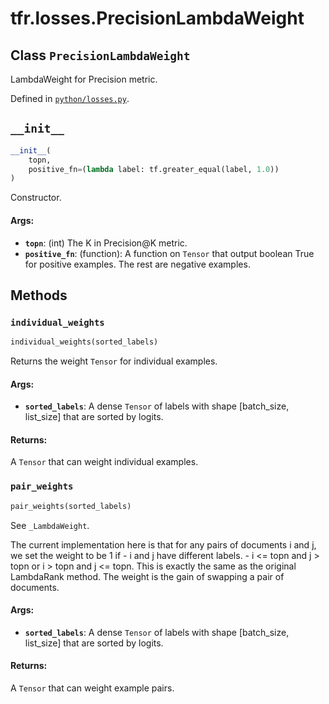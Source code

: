 <div itemscope itemtype="http://developers.google.com/ReferenceObject">
<meta itemprop="name" content="tfr.losses.PrecisionLambdaWeight" />
<meta itemprop="path" content="Stable" />
<meta itemprop="property" content="__init__"/>
<meta itemprop="property" content="individual_weights"/>
<meta itemprop="property" content="pair_weights"/>
</div>

# tfr.losses.PrecisionLambdaWeight

## Class `PrecisionLambdaWeight`

LambdaWeight for Precision metric.

Defined in
[`python/losses.py`](https://github.com/tensorflow/ranking/tree/master/tensorflow_ranking/python/losses.py).

<!-- Placeholder for "Used in" -->

<h2 id="__init__"><code>__init__</code></h2>

```python
__init__(
    topn,
    positive_fn=(lambda label: tf.greater_equal(label, 1.0))
)
```

Constructor.

#### Args:

*   <b>`topn`</b>: (int) The K in Precision@K metric.
*   <b>`positive_fn`</b>: (function): A function on `Tensor` that output boolean
    True for positive examples. The rest are negative examples.

## Methods

<h3 id="individual_weights"><code>individual_weights</code></h3>

```python
individual_weights(sorted_labels)
```

Returns the weight `Tensor` for individual examples.

#### Args:

*   <b>`sorted_labels`</b>: A dense `Tensor` of labels with shape [batch_size,
    list_size] that are sorted by logits.

#### Returns:

A `Tensor` that can weight individual examples.

<h3 id="pair_weights"><code>pair_weights</code></h3>

```python
pair_weights(sorted_labels)
```

See `_LambdaWeight`.

The current implementation here is that for any pairs of documents i and j, we
set the weight to be 1 if - i and j have different labels. - i <= topn and j >
topn or i > topn and j <= topn. This is exactly the same as the original
LambdaRank method. The weight is the gain of swapping a pair of documents.

#### Args:

*   <b>`sorted_labels`</b>: A dense `Tensor` of labels with shape [batch_size,
    list_size] that are sorted by logits.

#### Returns:

A `Tensor` that can weight example pairs.
